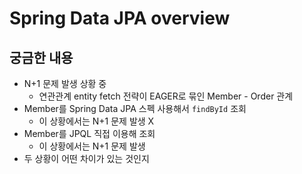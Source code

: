 # Spring Data JPA overview

## 궁금한 내용
- N+1 문제 발생 상황 중
  - 연관관계 entity fetch 전략이 EAGER로 묶인 Member - Order 관계
- Member를 Spring Data JPA 스펙 사용해서 `findById` 조회
  - 이 상황에서는 N+1 문제 발생 X
- Member를 JPQL 직접 이용해 조회
  - 이 상황에서는 N+1 문제 발생
- 두 상황이 어떤 차이가 있는 것인지
